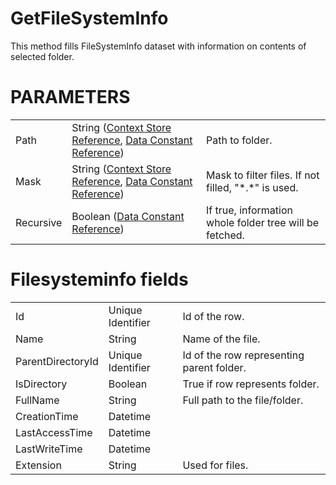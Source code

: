 # GetFileSystemInfo

This method fills FileSystemInfo dataset with information on contents of selected folder.

# PARAMETERS

|           |                                                                                                                       |                                                         |
|-----------|-----------------------------------------------------------------------------------------------------------------------|---------------------------------------------------------|
| Path      | String ([Context Store Reference](/t/Context-Store-Reference), [Data Constant Reference](/t/Data-Constant-Reference)) | Path to folder.                                         |
| Mask      | String ([Context Store Reference](/t/Context-Store-Reference), [Data Constant Reference](/t/Data-Constant-Reference)) | Mask to filter files. If not filled, "\*.\*" is used.   |
| Recursive | Boolean ([Data Constant Reference](/t/Data-Constant-Reference))                                                       | If true, information whole folder tree will be fetched. |

# Filesysteminfo fields

|                   |                   |                                           |
|-------------------|-------------------|-------------------------------------------|
| Id                | Unique Identifier | Id of the row.                            |
| Name              | String            | Name of the file.                         |
| ParentDirectoryId | Unique Identifier | Id of the row representing parent folder. |
| IsDirectory       | Boolean           | True if row represents folder.            |
| FullName          | String            | Full path to the file/folder.             |
| CreationTime      | Datetime          |                                           |
| LastAccessTime    | Datetime          |                                           |
| LastWriteTime     | Datetime          |                                           |
| Extension         | String            | Used for files.                           |
